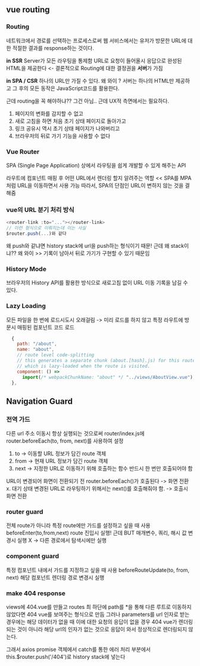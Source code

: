 ## vue routing

### Routing

네트워크에서 경로를 선택하는 프로세스로써 웹 서비스에서는 유저가 방문한 URL에 대한 적절한 결과를 response하는 것이다.

**in SSR**
Server가 모든 라우팅을 통제함
URL로 요청이 들어올시 응답으로 완성된 HTML을 제공한다 <- 결론적으로 Routing에 대한 결정권을 **서버**가 가짐

**in SPA / CSR**
하나의 URL만 가질 수 있다. 왜 와이 ? 서버는 하나의 HTML만 제공하고 그 후의 모든 동작은 JavaScript코드를 활용한다.

근데 routing을 꼭 해야하냐?? 그건 아님.. 근데 UX적 측면에서는 필요하다.

1. 페이지의 변화를 감지할 수 없고
2. 새로 고침을 하면 처음 초기 상태 페이지로 돌아가고
3. 링크 공유시 역시 초기 상태 페이지가 나와버리고
4. 브라우저의 뒤로 가기 기능을 사용할 수 없다

### Vue Router

SPA (Single Page Application) 상에서 라우팅을 쉽게 개발할 수 있게 해주는 API

라우트에 컴포넌트 매핑 후 어떤 URL에서 렌더링 할지 알려주는 역할 << SPA를 MPA처럼 URL을 이동하면서 사용 가능
따라서, SPA의 단점인 URL이 변하지 않는 것을 결해줌

### vue의 URL 분기 처리 방식

```js
<router-link :to="..."></router-link>
// 이런 형식으로 이뤄지는데 이는 사실
$router.push(...)와 같다
```

왜 push와 같냐면 history stack에 url을 push하는 형식이기 때문!
근데 왜 stack이냐?? 왜 와이 >> 기록이 남아서 뒤로 가기가 구현할 수 있기 때문임

### History Mode

브라우저의 History API를 활용한 방식으로 새로고침 없이 URL 이동 기록을 남길 수 있다.

### Lazy Loading

모든 파일을 한 번에 로드시도시 오래걸림 -> 미리 로드를 하지 않고 특정 라우트에 방문시 매핑된 컴포넌트 코드 로드

```js
  {
    path: "/about",
    name: "about",
    // route level code-splitting
    // this generates a separate chunk (about.[hash].js) for this route
    // which is lazy-loaded when the route is visited.
    component: () =>
      import(/* webpackChunkName: "about" */ "../views/AboutView.vue"),
  },
```

## Navigation Guard

### 전역 가드

다른 url 주소 이동시 항상 실행되는 것으로써 router/index.js에 router.beforeEach(to, from, next)를 사용하여 설정

1. to -> 이동할 URL 정보가 담긴 route 객체
2. from -> 현재 URL 정보가 담긴 route 객체
3. next -> 지정한 URL로 이동하기 위해 호출하는 함수
   반드시 한 번만 호출되어야 함

URL이 변경되어 화면이 전환되기 전 router.beforeEach()가 호출된다 -> 화면 전환 x. 대기 상태
변경된 URL로 라우팅하기 위해서는 next()를 호출해줘야 함. -> 호출시 화면 전환

### router guard

전체 route가 아니라 특정 route에만 가드를 설정하고 싶을 때 사용
beforeEnter(to,from,next)
route 진입시 실행! 근데 BUT 매개변수, 쿼리, 해시 값 변경시 실행 X -> 다른 경로에서 탐색시에만 실행

### component guard

특정 컴포넌트 내에서 가드를 지정하고 싶을 때 사용
beforeRouteUpdate(to, from, next)
해당 컴포넌트 렌더링 경로 변경시 실행

### make 404 response

views에 404.vue를 만들고 routes 최 하단에 path를 \*을 통해 다른 루트로 이동하지 않았다면 404 vue를 보여주는 형식으로 만듬
그러나 parameters를 url 인자로 받는 경우에는 해당 데이터가 없을 때 이에 대한 요청의 응답이 없을 경우 404 vue가 렌더링 되는 것이 아니라 해당 url의 인자가 없는 것으로 응답이 와서 정상적으로 렌더링되지 않는다.

그래서 axios promise 객체에서 catch를 통한 에러 처리 부분에서 this.$router.push('/404')로 history stack에 넣는다
